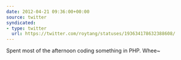 ```yaml
---
date: 2012-04-21 09:36:00+00:00
source: twitter
syndicated:
- type: twitter
  url: https://twitter.com/roytang/statuses/193634178632388608/
---
```


Spent most of the afternoon coding something in PHP. Whee~